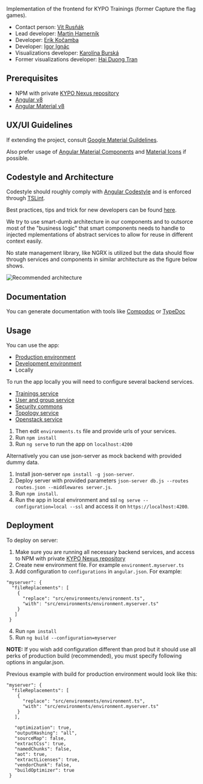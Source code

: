 Implementation of the frontend for KYPO Trainings (former Capture the flag games).

- Contact person: [Vit Rusňák](mailto:rusnak@ics.muni.cz)
- Lead developer: [Martin Hamerník](https://gitlab.ics.muni.cz/xhamern2)
- Developer: [Erik Kočamba](https://gitlab.ics.muni.cz/445661)
- Developer: [Igor Ignác](https://gitlab.ics.muni.cz/igorignac5)
- Visualizations developer: [Karolína Burská](https://gitlab.ics.muni.cz/396296)
- Former visualizations developer: [Hai Duong Tran](https://gitlab.ics.muni.cz/445437)

## Prerequisites

- NPM with private [KYPO Nexus repository](https://projects.ics.muni.cz/projects/kbase/knowledgebase/articles/153)
- [Angular v8](https://angular.io/guide/quickstart)
- [Angular Material v8](https://material.angular.io/guide/getting-started)

## UX/UI Guidelines
If extending the project, consult [Google Material Guildelines](https://material.io/design/guidelines-overview/).

Also prefer usage of [Angular Material Components](https://material.angular.io/) and [Material Icons](https://material.io/resources/icons/) if possible.

## Codestyle and Architecture

Codestyle should roughly comply with [Angular Codestyle](https://angular.io/guide/styleguide) and is enforced through [TSLint](https://palantir.github.io/tslint/).

Best practices, tips and trick for new developers can be found [here](https://projects.ics.muni.cz/projects/kbase/knowledgebase/articles/170).

We try to use smart-dumb architecture in our components and to outsorce most of the "business logic" that smart components needs to handle to injected mplementations of abstract services to allow for reuse in different context easily.

No state management library, like NGRX is utilized but the data should flow through services and components in similar architecture as the figure below shows.

![Recommended architecture](https://gitlab.ics.muni.cz/kypo2/frontend-new/kypo2-trainings/wikis/uploads/2ab19735a374e035b509c6a04fb29282/frontend-dataflow.png)


## Documentation

You can generate documentation with tools like [Compodoc](https://compodoc.app/) or [TypeDoc](https://typedoc.org/)

## Usage

You can use the app:

- [Production environment](http://147.251.124.178)
- [Development environment](https://kypo-devel.ics.muni.cz/)
- Locally

To run the app locally you will need to configure several backend services.

- [Trainings service](https://gitlab.ics.muni.cz/kypo2/services-and-portlets/kypo2-training)
- [User and group service](https://gitlab.ics.muni.cz/kypo2/services-and-portlets/kypo2-user-and-group)
- [Security commons](https://gitlab.ics.muni.cz/kypo2/services-and-portlets/kypo2-security-commons)
- [Topology service](https://gitlab.ics.muni.cz/kypo2/services-and-portlets/kypo2-topology)
- [Openstack service](https://gitlab.ics.muni.cz/kypo2/openstack/kypo2-django-openstack)

1.  Then edit `environments.ts` file and provide urls of your services.
2.  Run `npm install`
3.  Run `ng serve` to run the app on `localhost:4200`

Alternatively you can use json-server as mock backend with provided dummy data.

1.  Install json-server `npm install -g json-server`.
2.  Deploy server with provided parameters `json-server db.js --routes routes.json --middlewares server.js`.
3.  Run `npm install`.
4.  Run the app in local environment and ssl `ng serve --configuration=local --ssl` and access it on `https://localhost:4200`.

## Deployment

To deploy on server:

1.  Make sure you are running all necessary backend services, and access to NPM with private [KYPO Nexus repository](https://projects.ics.muni.cz/projects/kbase/knowledgebase/articles/153)
2.  Create new environment file. For example `environment.myserver.ts`
3.  Add configuration to `configurations` in `angular.json`. For example:

```
"myserver": {
  "fileReplacements": [
    {
      "replace": "src/environments/environment.ts",
      "with": "src/environments/environment.myserver.ts"
    }
   ]
 }
```

4. Run `npm install`
5. Run `ng build --configuration=myserver`

**NOTE:** If you wish add configuration different than prod but it should use all perks of production build (recommended), you must specify following options in angular.json.

Previous example with build for production environment would look like this:

```
"myserver": {
  "fileReplacements": [
    {
      "replace": "src/environments/environment.ts",
      "with": "src/environments/environment.myserver.ts"
    }
   ],

   "optimization": true,
   "outputHashing": "all",
   "sourceMap": false,
   "extractCss": true,
   "namedChunks": false,
   "aot": true,
   "extractLicenses": true,
   "vendorChunk": false,
   "buildOptimizer": true
 }
```
